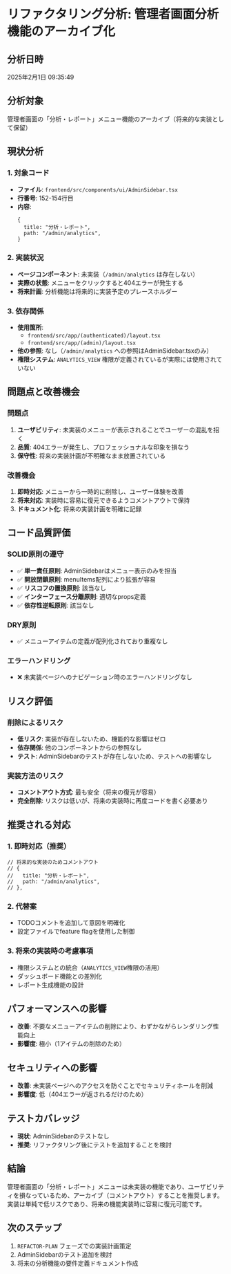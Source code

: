 # リファクタリング分析: 管理者画面分析機能のアーカイブ化

## 分析日時
2025年2月1日 09:35:49

## 分析対象
管理者画面の「分析・レポート」メニュー機能のアーカイブ（将来的な実装として保留）

## 現状分析

### 1. 対象コード
- **ファイル**: `frontend/src/components/ui/AdminSidebar.tsx`
- **行番号**: 152-154行目
- **内容**:
  ```tsx
  {
    title: "分析・レポート",
    path: "/admin/analytics",
  }
  ```

### 2. 実装状況
- **ページコンポーネント**: 未実装（`/admin/analytics` は存在しない）
- **実際の状態**: メニューをクリックすると404エラーが発生する
- **将来計画**: 分析機能は将来的に実装予定のプレースホルダー

### 3. 依存関係
- **使用箇所**:
  - `frontend/src/app/(authenticated)/layout.tsx`
  - `frontend/src/app/(admin)/layout.tsx`
- **他の参照**: なし（`/admin/analytics` への参照はAdminSidebar.tsxのみ）
- **権限システム**: `ANALYTICS_VIEW` 権限が定義されているが実際には使用されていない

## 問題点と改善機会

### 問題点
1. **ユーザビリティ**: 未実装のメニューが表示されることでユーザーの混乱を招く
2. **品質**: 404エラーが発生し、プロフェッショナルな印象を損なう
3. **保守性**: 将来の実装計画が不明確なまま放置されている

### 改善機会
1. **即時対応**: メニューから一時的に削除し、ユーザー体験を改善
2. **将来対応**: 実装時に容易に復元できるようコメントアウトで保持
3. **ドキュメント化**: 将来の実装計画を明確に記録

## コード品質評価

### SOLID原則の遵守
- ✅ **単一責任原則**: AdminSidebarはメニュー表示のみを担当
- ✅ **開放閉鎖原則**: menuItems配列により拡張が容易
- ✅ **リスコフの置換原則**: 該当なし
- ✅ **インターフェース分離原則**: 適切なprops定義
- ✅ **依存性逆転原則**: 該当なし

### DRY原則
- ✅ メニューアイテムの定義が配列化されており重複なし

### エラーハンドリング
- ❌ 未実装ページへのナビゲーション時のエラーハンドリングなし

## リスク評価

### 削除によるリスク
- **低リスク**: 実装が存在しないため、機能的な影響はゼロ
- **依存関係**: 他のコンポーネントからの参照なし
- **テスト**: AdminSidebarのテストが存在しないため、テストへの影響なし

### 実装方法のリスク
- **コメントアウト方式**: 最も安全（将来の復元が容易）
- **完全削除**: リスクは低いが、将来の実装時に再度コードを書く必要あり

## 推奨される対応

### 1. 即時対応（推奨）
```tsx
// 将来的な実装のためコメントアウト
// {
//   title: "分析・レポート",
//   path: "/admin/analytics",
// },
```

### 2. 代替案
- TODOコメントを追加して意図を明確化
- 設定ファイルでfeature flagを使用した制御

### 3. 将来の実装時の考慮事項
- 権限システムとの統合（`ANALYTICS_VIEW`権限の活用）
- ダッシュボード機能との差別化
- レポート生成機能の設計

## パフォーマンスへの影響
- **改善**: 不要なメニューアイテムの削除により、わずかながらレンダリング性能向上
- **影響度**: 極小（1アイテムの削除のため）

## セキュリティへの影響
- **改善**: 未実装ページへのアクセスを防ぐことでセキュリティホールを削減
- **影響度**: 低（404エラーが返されるだけのため）

## テストカバレッジ
- **現状**: AdminSidebarのテストなし
- **推奨**: リファクタリング後にテストを追加することを検討

## 結論
管理者画面の「分析・レポート」メニューは未実装の機能であり、ユーザビリティを損なっているため、アーカイブ（コメントアウト）することを推奨します。実装は単純で低リスクであり、将来の機能実装時に容易に復元可能です。

## 次のステップ
1. `REFACTOR-PLAN` フェーズでの実装計画策定
2. AdminSidebarのテスト追加を検討
3. 将来の分析機能の要件定義ドキュメント作成